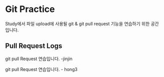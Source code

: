 # Git Practice
Study에서 파일 upload에 사용될 git & git pull request 기능을 연습하기 위한 공간입니다.

## Pull Request Logs

git pull Request 연습입니다. -jinjin

git pull Request 연습입니다. - hong3


